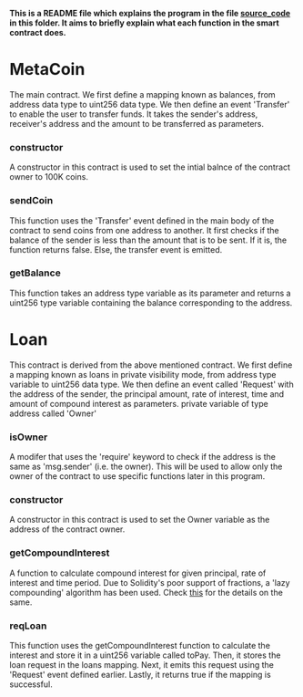**This is a README file which explains the program in the file [source_code](https://github.com/yushananda/Game-of-Blocks/blob/main/Assignment2/source_code#L20) in this folder. It aims to briefly explain what each function in the smart contract does.**

# MetaCoin
The main contract. We first define a mapping known as balances, from address data type to uint256 data type. We then define an event 'Transfer' to enable the user to transfer funds. It takes the sender's address, receiver's address and the amount to be transferred as parameters.
### constructor
A constructor in this contract is used to set the intial balnce of the contract owner to 100K coins.
### sendCoin
This function uses the 'Transfer' event defined in the main body of the contract to send coins from one address to another. It first checks if the balance of the sender is less than the amount that is to be sent. If it is, the function returns false. Else, the transfer event is emitted.
### getBalance
This function takes an address type variable as its parameter and returns a uint256 type variable containing the balance corresponding to the address.

# Loan
This contract is derived from the above mentioned contract. We first define a mapping known as loans in private visibility mode, from address type variable to uint256 data type. We then define an event called 'Request' with the address of the sender, the principal amount, rate of interest, time and amount of compound interest as parameters.  private variable of type address called 'Owner' 
### isOwner
A modifer that uses the 'require' keyword to check if the address is the same as 'msg.sender' (i.e. the owner). This will be used to allow only the owner of the contract to use specific functions later in this program.
### constructor
A constructor in this contract is used to set the Owner variable as the address of the contract owner.
### getCompoundInterest
A function to calculate compound interest for given principal, rate of interest and time period. Due to Solidity's poor support of fractions, a 'lazy compounding' algorithm has been used. Check [this](https://medium.com/coinmonks/math-in-solidity-part-4-compound-interest-512d9e13041b) for the details on the same.
### reqLoan 
This function uses the getCompoundInterest function to calculate the interest and store it in a uint256 variable called toPay. Then, it stores the loan request in the loans mapping. Next, it emits this request using the 'Request' event defined earlier. Lastly, it returns true if the mapping is successful.
